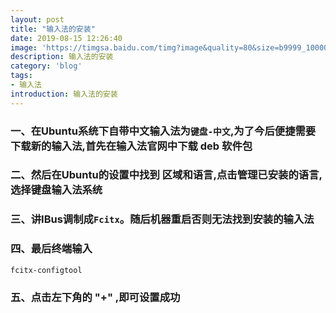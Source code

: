```yaml
---
layout: post
title: "输入法的安装"
date: 2019-08-15 12:26:40
image: 'https://timgsa.baidu.com/timg?image&quality=80&size=b9999_10000&sec=1567330242139&di=ba755227c19d743f51cf242f5640efe4&imgtype=0&src=http%3A%2F%2Fwww.005.tv%2Fuploads%2Fallimg%2F170508%2F6-1F50Q02R05O.jpg'
description: 输入法的安装
category: 'blog'
tags:
- 输入法
introduction: 输入法的安装
---
```


### 一、在Ubuntu系统下自带中文输入法为`键盘-中文`,为了今后便捷需要下载新的输入法,首先在输入法官网中下载 deb 软件包
### 二、然后在Ubuntu的设置中找到 区域和语言,点击管理已安装的语言,选择键盘输入法系统
### 三、讲IBus调制成`Fcitx`。随后机器重启否则无法找到安装的输入法
### 四、最后终端输入  
`fcitx-configtool`
### 五、点击左下角的 "+" ,即可设置成功
